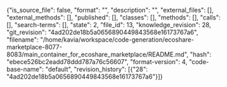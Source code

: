 {"is_source_file": false, "format": "", "description": "", "external_files": [], "external_methods": [], "published": [], "classes": [], "methods": [], "calls": [], "search-terms": [], "state": 2, "file_id": 13, "knowledge_revision": 28, "git_revision": "4ad202de18b5a0656890449843568e16173767a6", "filename": "/home/kavia/workspace/code-generation/ecoshare-marketplace-8077-8083/main_container_for_ecoshare_marketplace/README.md", "hash": "ebece526bc2eadd78ddd787a76c56607", "format-version": 4, "code-base-name": "default", "revision_history": [{"28": "4ad202de18b5a0656890449843568e16173767a6"}]}